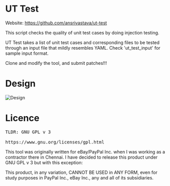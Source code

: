 UT Test
=======

Website: https://github.com/ansrivastava/ut-test

This script checks the quality of unit test cases by doing injection testing.

UT Test takes a list of unit test cases and corresponding files to be tested
through an input file that mildly resembles YAML. Check 'ut_test_input' for
sample input format.

Clone and modify the tool, and submit patches!!!

Design
======
![Design](http://wasthefuss.files.wordpress.com/2012/10/uttest_design.jpg)


Licence
======
<pre>
TLDR: GNU GPL v 3

https://www.gnu.org/licenses/gpl.html
</pre>
This tool was originally written for eBay/PayPal Inc. when I was working as a
contractor there in Chennai. I have decided to release this product under
GNU GPL v 3 but with this exception:

This product, in any variation, CANNOT BE USED in ANY FORM, even for study
purposes in PayPal Inc., eBay Inc., any and all of its subsidiaries.
